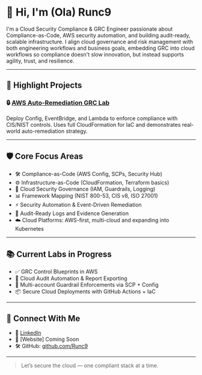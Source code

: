 # 👋 Hi, I'm (Ola) Runc9

I'm a Cloud Security Compliance & GRC Engineer passionate about Compliance-as-Code, AWS security automation, and building audit-ready, scalable infrastructure. I align cloud governance and risk management with both engineering workflows and business goals, embedding GRC into cloud workflows so compliance doesn't slow innovation, but instead supports agility, trust, and resilience.

---

## 🚀 Highlight Projects

### 🔒 [AWS Auto-Remediation GRC Lab](https://github.com/Runc9/aws-auto-remediation-grc-lab)
Deploy Config, EventBridge, and Lambda to enforce compliance with CIS/NIST controls. Uses full CloudFormation for IaC and demonstrates real-world auto-remediation strategy.

---

## 🛡 Core Focus Areas

- 🛠 Compliance-as-Code (AWS Config, SCPs, Security Hub)
- ⚙️ Infrastructure-as-Code (CloudFormation, Terraform basics)
- 🔐 Cloud Security Governance (IAM, Guardrails, Logging)
- 📊 Framework Mapping (NIST 800-53, CIS v8, ISO 27001)
- ⚡ Security Automation & Event-Driven Remediation
- 🧾 Audit-Ready Logs and Evidence Generation
- ☁️ Cloud Platforms: AWS-first, multi-cloud and  expanding into Kubernetes

---

## 📚 Current Labs in Progress

- ✅ GRC Control Blueprints in AWS
- 🔄 Cloud Audit Automation & Report Exporting
- 🧱 Multi-account Guardrail Enforcements via SCP + Config
- 📦 Secure Cloud Deployments with GitHub Actions + IaC

---

## 🔗 Connect With Me

- 💼 [LinkedIn](https://www.linkedin.com/in/olasecurity)
- 📄 [Website] Coming Soon
- 🛠 GitHub: [github.com/Runc9](https://github.com/Runc9)

---

> Let’s secure the cloud — one compliant stack at a time.
